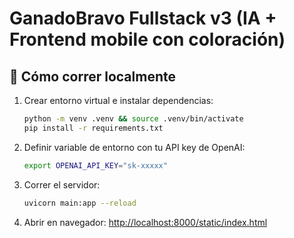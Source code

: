 # GanadoBravo Fullstack v3 (IA + Frontend mobile con coloración)

## 🚀 Cómo correr localmente
1. Crear entorno virtual e instalar dependencias:
   ```bash
   python -m venv .venv && source .venv/bin/activate
   pip install -r requirements.txt
   ```

2. Definir variable de entorno con tu API key de OpenAI:
   ```bash
   export OPENAI_API_KEY="sk-xxxxx"
   ```

3. Correr el servidor:
   ```bash
   uvicorn main:app --reload
   ```

4. Abrir en navegador:
   [http://localhost:8000/static/index.html](http://localhost:8000/static/index.html)
